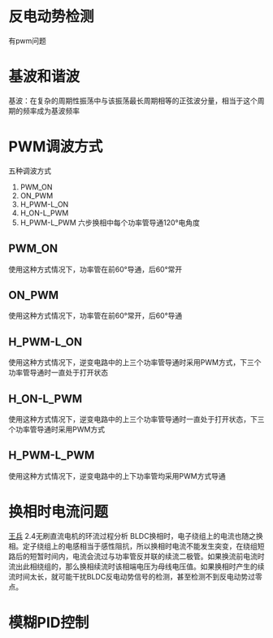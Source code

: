 # 反电动势检测
有pwm问题
# 基波和谐波
基波：在复杂的周期性振荡中与该振荡最长周期相等的正弦波分量，相当于这个周期的频率成为基波频率
# PWM调波方式
五种调波方式
1. PWM_ON
2. ON_PWM
3. H_PWM-L_ON
4. H_ON-L_PWM
5. H_PWM-L_PWM
六步换相中每个功率管导通120°电角度
## PWM_ON
使用这种方式情况下，功率管在前60°导通，后60°常开
## ON_PWM
使用这种方式情况下，功率管在前60°常开，后60°导通
## H_PWM-L_ON
使用这种方式情况下，逆变电路中的上三个功率管导通时采用PWM方式，下三个功率管导通时一直处于打开状态
## H_ON-L_PWM
使用这种方式情况下，逆变电路中的上三个功率管导通时一直处于打开状态，下三个功率管导通时采用PWM方式
## H_PWM-L_PWM
使用这种方式情况下，逆变电路中的上下功率管均采用PWM方式导通
# 换相时电流问题
[王兵](F:\Work\BLDC\有用书籍\论文\无位置传感器无刷直流电机控制系统研究_王兵.pdf)
2.4无刷直流电机的环流过程分析
BLDC换相时，电子绕组上的电流也随之换相。定子绕组上的电感相当于感性阻抗，所以换相时电流不能发生突变，在绕组短路后的短暂时间内，电流会流过与功率管反并联的续流二极管。如果换流前电流时流出此相绕组的，那么换相续流时该相端电压为母线电压值。如果换相时产生的续流时间太长，就可能干扰BLDC反电动势信号的检测，甚至检测不到反电动势过零点。
# 模糊PID控制


